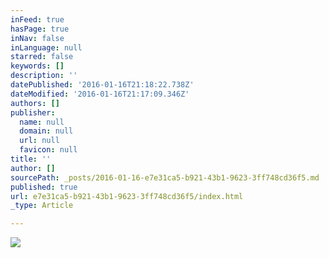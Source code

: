 ```yaml
---
inFeed: true
hasPage: true
inNav: false
inLanguage: null
starred: false
keywords: []
description: ''
datePublished: '2016-01-16T21:18:22.738Z'
dateModified: '2016-01-16T21:17:09.346Z'
authors: []
publisher:
  name: null
  domain: null
  url: null
  favicon: null
title: ''
author: []
sourcePath: _posts/2016-01-16-e7e31ca5-b921-43b1-9623-3ff748cd36f5.md
published: true
url: e7e31ca5-b921-43b1-9623-3ff748cd36f5/index.html
_type: Article

---
```

![](https://the-grid-user-content.s3-us-west-2.amazonaws.com/a8552d3d-4651-4da2-a3df-759b68773ee9.png)